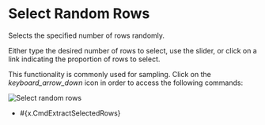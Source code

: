 <!-- TITLE: Select Random Rows -->
<!-- SUBTITLE: -->

# Select Random Rows

Selects the specified number of rows randomly.

Either type the desired number of rows to select, use the slider, or click on a link indicating the
proportion of rows to select.

This functionality is commonly used for sampling. Click on the _keyboard_arrow_down_ icon in order
to access the following commands:

![Select random rows](../uploads/gifs/select-random-rows.gif "Select random rows")

  * #{x.CmdExtractSelectedRows}
